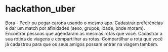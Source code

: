 # hackathon_uber
Bora - Pedir ou pegar carona usando o mesmo app. Cadastrar preferências e dar um match por afinidades (sexo, grupos, idade, onde moram). Encontrar pessoas que agendaram as mesmas rotas que você. Cadastrar a sua rotina de viagens e compartilhar as rotas. Compartilhar a rota que você já cadastrou para que os seus amigos possam entrar na viagem também. 
